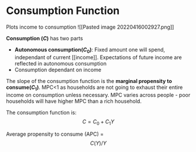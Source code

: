 # Consumption Function
Plots income to consumption
![[Pasted image 20220416002927.png]]

**Consumption ($C$)** has two parts
- **Autonomous consumption($C_0$)**: Fixed amount one will spend, independant of current [[income]]. Expectations of future income are reflected in autonomous consumption
- Consumption dependant on income

The slope of the consumption function is the **marginal propensity to consume($C_1$)**. MPC<1 as households are not going to exhaust their entire income on consumption unless necessary. MPC varies across people - poor households will have higher MPC than a rich household.

The consumption function is:
$$C=C_0+C_1Y$$



Average propensity to consume (APC) = $$ C(Y) /Y$$